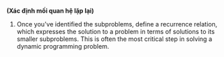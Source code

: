 __(Xác định mối quan hệ lặp lại)__


1. Once you've identified the subproblems, define a recurrence relation, which expresses the solution to a problem in terms of solutions to its smaller subproblems. This is often the most critical step in solving a dynamic programming problem.
